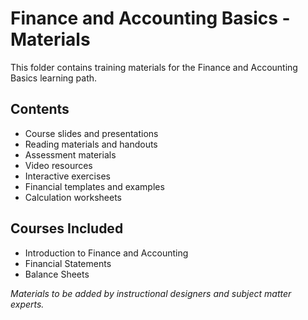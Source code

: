 # Finance and Accounting Basics - Materials

This folder contains training materials for the Finance and Accounting Basics learning path.

## Contents
- Course slides and presentations
- Reading materials and handouts
- Assessment materials
- Video resources
- Interactive exercises
- Financial templates and examples
- Calculation worksheets

## Courses Included
- Introduction to Finance and Accounting
- Financial Statements
- Balance Sheets

*Materials to be added by instructional designers and subject matter experts.*